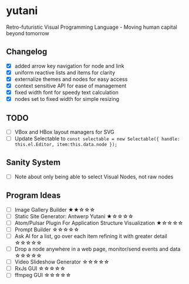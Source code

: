 # yutani
Retro-futuristic Visual Programming Language - Moving human capital beyond tomorrow

## Changelog

- [x] added arrow key navigation for node and link
- [x] uniform reactive lists and items for clarity
- [x] externalize themes and nodes for easy access
- [x] context sensitive API for ease of management
- [x] fixed width font for speedy text calculation
- [x] nodes set to fixed width for simple resizing

## TODO

- [ ] VBox and HBox layout managers for SVG
- [ ] Update Selectable to ```const selectable = new Selectable({ handle: this.el.Editor, item:this.data.node });```

## Sanity System

- [ ] Note about only being able to select Visual Nodes, not raw nodes

## Program Ideas

- [ ] Image Gallery Builder ★★☆☆☆
- [ ] Static Site Generator: Antwerp Yutani ★☆☆☆☆
- [ ] Atom/Pulsar Plugin For Application Structure Visualization ★☆☆☆☆
- [ ] Prompt Builder ☆☆☆☆☆
- [ ] Ask AI for a list, go over each item refining it with greater detail ☆☆☆☆☆
- [ ] Drop a node anywhere in a web page, monitor/send events and data ☆☆☆☆☆
- [ ] Video Slideshow Generator ☆☆☆☆☆
- [ ] RxJs GUI ☆☆☆☆☆
- [ ] ffmpeg GUI ☆☆☆☆☆
